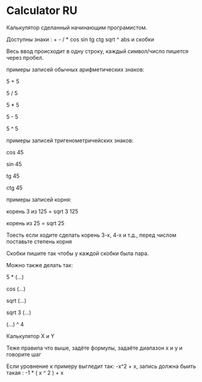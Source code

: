 # Calculator RU

Калькулятор сделанный начинающим програмистом.

Доступны знаки : + - / * cos sin tg ctg sqrt ^ abs и скобки 

Весь ввод происходит в одну строку, каждый символ/число пишется через пробел.

примеры запиcей обычных арифметических знаков:

5 + 5

5 / 5

5 * 5

5 - 5

5 ^ 5

      
примеры запиcей тригенометричейских знаков:

cos 45

sin 45

tg 45

ctg 45

      
примеры запиcей корня:

корень 3 из 125 = sqrt 3 125 

корень из 25 = sqrt 25 

Тоесть если ходите сделать корень 3-х, 4-х и т.д., перед числом поставьте степень корня


Cкобки пишите так чтобы у каждой скобки была пара.


Можно также делать так:

5 * (...)

cos (...)

sqrt (...)

sqrt 3 (...)

(...) ^ 4




Калькулятор X и Y

Теже правила что выше, задёте формулы, задаёте диапазон x и y и говорите шаг

Если уровнение к примеру выгледит так: -x^2 + x, запись должна быить такая : -1 * ( x ^ 2 ) + x
